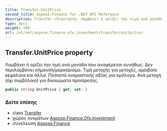 ```yaml
---
title: Transfer.UnitPrice
second_title: Aspose.Finance for .NET API Reference
description: Transfer ιδιοκτησία. Λαμβάνει ή ορίζει την τιμή ανά μονάδα που αναφέρεται συνήθως. Δεν περιλαμβάνει σήμανση/μαρκάρισμα. Τιμή μετοχής για μετοχές αμοιβαία κεφάλαια και άλλα. Ποσοστό ονομαστικής αξίας για ομόλογα. Ανά μετοχή όχι συμβόλαιο για δικαιώματα προαίρεσης.
type: docs
weight: 100
url: /el/net/aspose.finance.ofx.investment/transfer/unitprice/
---
```

## Transfer.UnitPrice property

Λαμβάνει ή ορίζει την τιμή ανά μονάδα που αναφέρεται συνήθως. Δεν περιλαμβάνει σήμανση/μαρκάρισμα. Τιμή μετοχής για μετοχές, αμοιβαία κεφάλαια και άλλα. Ποσοστό ονομαστικής αξίας για ομόλογα. Ανά μετοχή (όχι συμβόλαιο) για δικαιώματα προαίρεσης.

```csharp
public string UnitPrice { get; set; }
```

### Δείτε επίσης

* class [Transfer](../)
* χώρος ονομάτων [Aspose.Finance.Ofx.Investment](../../transfer/)
* συνέλευση [Aspose.Finance](../../../)


